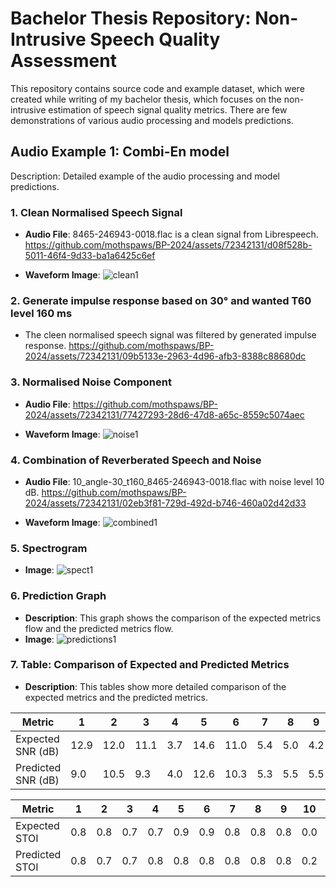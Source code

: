 # Bachelor Thesis Repository: Non-Intrusive Speech Quality Assessment

This repository contains source code and example dataset, which were created while writing of my bachelor thesis, which focuses on the non-intrusive estimation of speech signal quality metrics. There are few demonstrations of various audio processing and models predictions.

## Audio Example 1: Combi-En model
Description: Detailed example of the audio processing and model predictions.

### 1. Clean Normalised Speech Signal
- **Audio File**: 8465-246943-0018.flac is a clean signal from Librespeech.
https://github.com/mothspaws/BP-2024/assets/72342131/d08f528b-5011-46f4-9d33-ba1a6425c6ef

- **Waveform Image**: 
![clean1](https://github.com/mothspaws/BP-2024/assets/72342131/ea27d411-cec3-4a76-a852-1ffe19cb2986)

### 2. Generate impulse response based on 30&deg; and wanted T60 level 160 ms
- The cleen normalised speech signal was filtered by generated impulse response.
https://github.com/mothspaws/BP-2024/assets/72342131/09b5133e-2963-4d96-afb3-8388c88680dc

### 3. Normalised Noise Component
- **Audio File**:
https://github.com/mothspaws/BP-2024/assets/72342131/77427293-28d6-47d8-a65c-8559c5074aec

- **Waveform Image**:
![noise1](https://github.com/mothspaws/BP-2024/assets/72342131/c52c6a59-3d33-466b-9e95-e6523beeab69)

### 4. Combination of Reverberated Speech and Noise
- **Audio File**: 10_angle-30_t160_8465-246943-0018.flac with noise level 10 dB.
https://github.com/mothspaws/BP-2024/assets/72342131/02eb3f81-729d-492d-b746-460a02d42d33

- **Waveform Image**:
![combined1](https://github.com/mothspaws/BP-2024/assets/72342131/9ec63cb9-c520-424a-aeb6-99a6d467d977)


### 5. Spectrogram
- **Image**:
![spect1](https://github.com/mothspaws/BP-2024/assets/72342131/98a71e16-a39a-45ad-b3db-fe252ccf26cd)

### 6. Prediction Graph
- **Description**: This graph shows the comparison of the expected metrics flow and the predicted metrics flow.
- **Image**:
![predictions1](https://github.com/mothspaws/BP-2024/assets/72342131/a89edbb7-354c-4af3-8b29-b81d348e857b)

### 7. Table: Comparison of Expected and Predicted Metrics
- **Description**: This tables show more detailed comparison of the expected metrics and the predicted metrics.

| Metric            | 1    | 2    | 3    | 4    | 5    | 6    | 7    | 8    | 9    | 10   | 11   | 12   | 13   | 14   |
|-------------------|------|------|------|------|------|------|------|------|------|------|------|------|------|------|
| Expected SNR (dB) | 12.9 | 12.0 | 11.1 | 3.7  | 14.6 | 11.0 | 5.4  | 5.0  | 4.2  | 12.6 | 8.7  | 9.8  | 9.9  | 6.4  |
| Predicted SNR (dB)| 9.0  | 10.5 | 9.3  | 4.0  | 12.6 | 10.3 | 5.3  | 5.5  | 5.5  | 13.4 | 8.0  | 7.3  | 10.6 | 6.7  |

| Metric         | 1    | 2    | 3    | 4    | 5    | 6    | 7    | 8    | 9    | 10   | 11   | 12   | 13   | 14   |
|----------------|------|------|------|------|------|------|------|------|------|------|------|------|------|------|
| Expected STOI  | 0.8  | 0.8  | 0.7  | 0.7  | 0.9  | 0.9  | 0.8  | 0.8  | 0.8  | 0.0  | 0.8  | 0.9  | 0.8  | 0.7  |
| Predicted STOI | 0.8  | 0.7  | 0.7  | 0.8  | 0.8  | 0.8  | 0.8  | 0.8  | 0.8  | 0.2  | 0.8  | 0.8  | 0.7  | 0.7  |



<!-- ## Audio Example 2
[Similar structure as Example 1]

## Audio Example 3
[Similar structure as Example 1]

## Audio Example 4
[Similar structure as Example 1]

## Audio Example 5
[Similar structure as Example 1]

## Audio Example 6
[Similar structure as Example 1] -->
